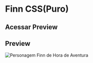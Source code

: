 <h1>Finn CSS(Puro)</h1>
<h2>Acessar Preview</h2>
<a href="https://anavitoriassousa.github.io/desenhos-css/"></a>
<h2>Preview</h2>
<img src="/preview-finn.png" alt="Personagem Finn de Hora de Aventura">
